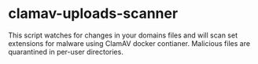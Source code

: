 # clamav-uploads-scanner
This script watches for changes in your domains files and will scan set extensions for malware using ClamAV docker contianer. Malicious files are quarantined in per-user directories.
